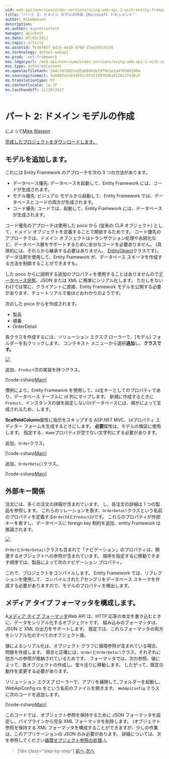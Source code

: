 ```yaml
---
uid: web-api/overview/older-versions/using-web-api-1-with-entity-framework-5/using-web-api-with-entity-framework-part-2
title: "パート 2: ドメイン モデルの作成 |Microsoft ドキュメント"
author: MikeWasson
description: 
ms.author: aspnetcontent
manager: wpickett
ms.date: 07/03/2012
ms.topic: article
ms.assetid: fe3ef85f-bdc6-4e10-9768-25aa565c01d0
ms.technology: dotnet-webapi
ms.prod: .net-framework
msc.legacyurl: /web-api/overview/older-versions/using-web-api-1-with-entity-framework-5/using-web-api-with-entity-framework-part-2
msc.type: authoredcontent
ms.openlocfilehash: 5d4c7d7d02ced5a99db5b59f9e2e1adf6588208a
ms.sourcegitcommit: 9a9483aceb34591c97451997036a9120c3fe2baf
ms.translationtype: MT
ms.contentlocale: ja-JP
ms.lasthandoff: 11/10/2017
---
```

<a name="part-2-creating-the-domain-models"></a>パート 2: ドメイン モデルの作成
====================
によって[Mike Wasson](https://github.com/MikeWasson)

[完成したプロジェクトをダウンロードします。](http://code.msdn.microsoft.com/ASP-NET-Web-API-with-afa30545)

## <a name="add-models"></a>モデルを追加します。

これには Entity Framework のアプローチを次の 3 つの方法があります。

- データベース優先: データベースを起動して、Entity Framework には、コードが生成されます。
- モデル優先: ビジュアル モデルから起動して、Entity Framework では、データベースとコードの両方が生成されます。
- コード優先: コードでは、起動して、Entity Framework には、データベースが生成されます。

コード優先のアプローチは使用した poco から (従来の CLR オブジェクト) として、ドメイン オブジェクトを定義することで開始するためです。 コード優先のアプローチでは、ドメイン オブジェクトはトランザクション処理や永続化など、データベース層をサポートするために余分なコードを必要ありません。 (具体的には、それらから継承する必要はありません、 [EntityObject](https://msdn.microsoft.com/en-us/library/system.data.objects.dataclasses.entityobject.aspx)クラスです)。データ注釈を使用して、Entity Framework が、データベース スキーマを作成する方法を制御することができますも。

した poco からに説明する追加のプロパティを使用することはありませんので[データベース状態](https://msdn.microsoft.com/en-us/library/system.data.entitystate.aspx)、JSON または XML に簡単にシリアル化します。 ただしをないわけでは常に、クライアントに直接、Entity Framework モデルを公開する必要があります、チュートリアルで後ほどおわかりのようです。

次のした poco からを作成されます。

- 製品
- 順番
- OrderDetail

各クラスを作成するには、ソリューション エクスプ ローラーで、[モデル] フォルダーを右クリックします。 コンテキスト メニューから選択**追加**し、**クラスです。**

![](using-web-api-with-entity-framework-part-2/_static/image1.png)

追加、`Product`次の実装を持つクラス。

[!code-csharp[Main](using-web-api-with-entity-framework-part-2/samples/sample1.cs)]

慣例により、Entity Framework を使用して、`Id`主キーとしてのプロパティであり、データベース テーブルに id 列にマップします。 新規に作成するときに`Product`、インスタンスの値を設定しない`Id`データベースには、値がによって生成されるため、します。

**ScaffoldColumn**属性に指示をスキップする ASP.NET MVC、`Id`プロパティ エディター フォームを生成するときにします。 **必要**属性は、モデルの検証に使用します。 指定する、`Name`プロパティが空でない文字列にする必要があります。

追加、`Order`クラス。

[!code-csharp[Main](using-web-api-with-entity-framework-part-2/samples/sample2.cs)]

追加、`OrderDetail`クラス。

[!code-csharp[Main](using-web-api-with-entity-framework-part-2/samples/sample3.cs)]

## <a name="foreign-key-relations"></a>外部キー関係

注文には、多くの注文の詳細が含まれています。 し、各注文の詳細は 1 つの製品を参照します。 これらのリレーションを表す、`OrderDetail`クラスという名前のプロパティを定義する`OrderId`と`ProductId`です。 これらのプロパティが外部キーを表すし、データベースに foreign key 制約を追加、entity Framework は推論されます。

![](using-web-api-with-entity-framework-part-2/_static/image2.png)

`Order`と`OrderDetail`クラスも含まれて「ナビゲーション」のプロパティは、関連するオブジェクトへの参照が含まれています。 順序を指定するに移動できます順序では、製品によって次のナビゲーション プロパティ。

これで、プロジェクトをコンパイルします。 Entity Framework では、リフレクションを使用して、コンパイルされたアセンブリをデータベース スキーマを作成する必要がありますので、モデルのプロパティを検出します。

## <a name="configure-the-media-type-formatters"></a>メディア タイプ フォーマッタを構成します。

A[メディア タイプ フォーマッタ](../../formats-and-model-binding/media-formatters.md)Web API は、HTTP 応答の本文を書き込むときに、データをシリアル化するオブジェクトです。 組み込みのフォーマッタは、JSON と XML の出力をサポートします。 既定では、これらフォーマッタの両方をシリアル化のすべてのオブジェクト値。

値によるシリアル化は、オブジェクト グラフに循環参照が含まれている場合、問題を作成します。 場合と正確には、`Order`と`OrderDetail`クラス、それぞれに他方への参照が格納されているためです。 フォーマッタでは、次の参照、値によって、各オブジェクトの作成し、堂々巡りに移動します。 したがって、既定の動作を変更する必要があります。

ソリューション エクスプ ローラーで、アプリを展開して\_フォルダーを起動し、WebApiConfig.cs をという名前のファイルを開きます。 `WebApiConfig` クラスに次のコードを追加します。

[!code-csharp[Main](using-web-api-with-entity-framework-part-2/samples/sample4.cs?highlight=11)]

このコードでは、オブジェクト参照を保持するために JSON フォーマッタを設定し、パイプラインから完全 XML フォーマッタを削除します。 (オブジェクト参照を保持する XML フォーマッタを構成することができますが、少しの作業は、このアプリケーションの JSON のみ必要があります。 詳細については、次を参照してください[循環オブジェクト参照の処理](../../formats-and-model-binding/json-and-xml-serialization.md#handling_circular_object_references)。)。

>[!div class="step-by-step"]
[前へ](using-web-api-with-entity-framework-part-1.md)
[次へ](using-web-api-with-entity-framework-part-3.md)

